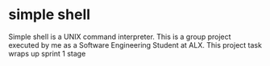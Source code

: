 # simple shell
Simple shell is a UNIX command interpreter. This is a group project executed by me as a Software Engineering Student at ALX.
This project task wraps up sprint 1 stage
